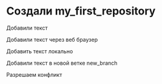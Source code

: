 # Создали my_first_repository

Добавили текст

Добавили текст через веб браузер

Добавить текст локально

Добавили текст в новой ветке new_branch

Разрешаем конфликт

